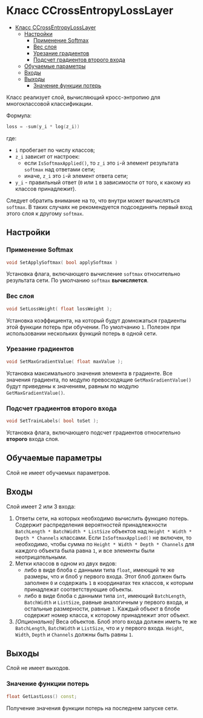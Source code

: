 # Класс CCrossEntropyLossLayer

<!-- TOC -->

- [Класс CCrossEntropyLossLayer](#класс-ccrossentropylosslayer)
    - [Настройки](#настройки)
        - [Применение Softmax](#применение-softmax)
        - [Вес слоя](#вес-слоя)
        - [Урезание градиентов](#урезание-градиентов)
        - [Подсчет градиентов второго входа](#подсчет-градиентов-второго-входа)
    - [Обучаемые параметры](#обучаемые-параметры)
    - [Входы](#входы)
    - [Выходы](#выходы)
        - [Значение функции потерь](#значение-функции-потерь)

<!-- /TOC -->

Класс реализует слой, вычисляющий кросс-энтропию для многоклассовой классификации.

Формула:

```c++
loss = -sum(y_i * log(z_i))
```

где:

- `i` пробегает по числу классов;
- `z_i` зависит от настроек:
  - если `IsSoftmaxApplied()`, то `z_i` это `i`-й элемент результата `softmax` над ответами сети;
  - иначе, `z_i` это `i`-й элемент ответа сети;
- `y_i` - правильный ответ (`0` или `1` в зависимости от того, к какому из классов принадлежит).

Следует обратить внимание на то, что внутри может вычисляться `softmax`. В таких случаях не рекомендуется подсоединять первый вход этого слоя к другому `softmax`.

## Настройки

### Применение Softmax

```c++
void SetApplySoftmax( bool applySoftmax )
```

Установка флага, включающего вычисление `softmax` относительно результата сети. По умолчанию `softmax` **вычисляется**.

### Вес слоя

```c++
void SetLossWeight( float lossWeight );
```

Установка коэффициента, на который будут домножаться градиенты этой функции потерь при обучении. По умолчанию `1`. Полезен при использовании нескольких функций потерь в одной сети.

### Урезание градиентов

```c++
void SetMaxGradientValue( float maxValue );
```

Установка максимального значения элемента в градиенте. Все значения градиента, по модулю превосходящие `GetMaxGradientValue()` будут приведены к значениям, равным по модулю `GetMaxGradientValue()`.

### Подсчет градиентов второго входа

```c++
void SetTrainLabels( bool toSet );
```

Установка флага, включающего подсчет градиентов относительно **второго** входа слоя.

## Обучаемые параметры

Слой не имеет обучаемых параметров.

## Входы

Слой имеет 2 или 3 входа:

1. Ответы сети, на которых необходимо вычислить функцию потерь. Содержит распределения вероятностей принадлежности `BatchLength * BatchWidth * ListSize` объектов над `Height * Width * Depth * Channels` классами. Если `IsSoftmaxApplied()` не включен, то необходимо, чтобы сумма по `Height * Width * Depth * Channels` для каждого объекта была равна `1`, и все элементы были неотрицательными.
2. Метки классов в одном из двух видов:
    * либо в виде блоба с данными типа `float`, имеющий те же размеры, что и блоб у первого входа. Этот блоб должен быть заполнен `0` и содержать `1` в координатах тех классов, к которым принадлежат соответствующие объекты.
    * либо в виде блоба с данными типа `int`, имеющий `BatchLength`, `BatchWidth` и `ListSize`, равные аналогичным у первого входа, и остальные размерности, равные `1`. Каждый объект в блобе содержит номер класса, к которому принадлежит этот объект.
3. *[Опционально]* Веса объектов. Блоб этого входа должен иметь те же `BatchLength`, `BatchWidth` и `ListSize`, что и у первого входа. `Height`, `Width`, `Depth` и `Channels` должны быть равны `1`.

## Выходы

Слой не имеет выходов.

### Значение функции потерь

```c++
float GetLastLoss() const;
```

Получение значения функции потерь на последнем запуске сети.
